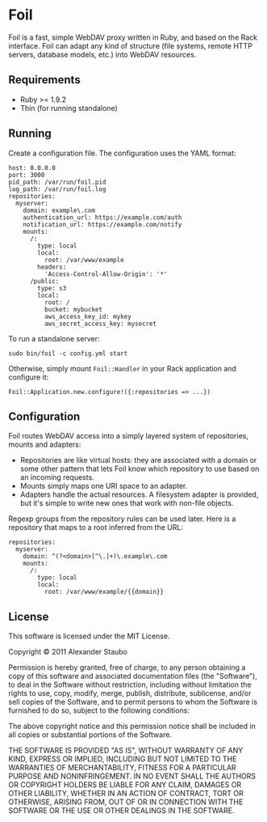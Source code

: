 Foil
====

Foil is a fast, simple WebDAV proxy written in Ruby, and based on the Rack interface. Foil can adapt any kind of structure (file systems, remote HTTP servers, database models, etc.) into WebDAV resources.

Requirements
------------

* Ruby >= 1.9.2
* Thin (for running standalone)

Running
-------

Create a configuration file. The configuration uses the YAML format:

    host: 0.0.0.0
    port: 3000
    pid_path: /var/run/foil.pid
    log_path: /var/run/foil.log
    repositories:
      myserver:
        domain: example\.com
        authentication_url: https://example.com/auth
        notification_url: https://example.com/notify
        mounts:
          /:
            type: local
            local:
              root: /var/www/example
            headers:
              'Access-Control-Allow-Origin': '*'
          /public:
            type: s3
            local:
              root: /
              bucket: mybucket
              aws_access_key_id: mykey
              aws_secret_access_key: mysecret

To run a standalone server:

    sudo bin/foil -c config.yml start

Otherwise, simply mount `Foil::Handler` in your Rack application and configure it:

    Foil::Application.new.configure!({:repositories => ...})

Configuration
-------------

Foil routes WebDAV access into a simply layered system of repositories, mounts and adapters:

* Repositories are like virtual hosts: they are associated with a domain or some other pattern that lets Foil know which repository to use based on an incoming requests.
* Mounts simply maps one URI space to an adapter.
* Adapters handle the actual resources. A filesystem adapter is provided, but it's simple to write new ones that work with non-file objects.

Regexp groups from the repository rules can be used later. Here is a repository that maps to a root inferred from the URL:

    repositories:
      myserver:
        domain: ^(?<domain>[^\.]+)\.example\.com
        mounts:
          /:
            type: local
            local:
              root: /var/www/example/{{domain}}

License
-------

This software is licensed under the MIT License.

Copyright © 2011 Alexander Staubo

Permission is hereby granted, free of charge, to any person obtaining a copy of this software and associated documentation files (the "Software"), to deal in the Software without restriction, including without limitation the rights to use, copy, modify, merge, publish, distribute, sublicense, and/or sell copies of the Software, and to permit persons to whom the Software is furnished to do so, subject to the following conditions:

The above copyright notice and this permission notice shall be included in all copies or substantial portions of the Software.

THE SOFTWARE IS PROVIDED "AS IS", WITHOUT WARRANTY OF ANY KIND, EXPRESS OR IMPLIED, INCLUDING BUT NOT LIMITED TO THE WARRANTIES OF MERCHANTABILITY, FITNESS FOR A PARTICULAR PURPOSE AND NONINFRINGEMENT. IN NO EVENT SHALL THE AUTHORS OR COPYRIGHT HOLDERS BE LIABLE FOR ANY CLAIM, DAMAGES OR OTHER LIABILITY, WHETHER IN AN ACTION OF CONTRACT, TORT OR OTHERWISE, ARISING FROM, OUT OF OR IN CONNECTION WITH THE SOFTWARE OR THE USE OR OTHER DEALINGS IN THE SOFTWARE.
